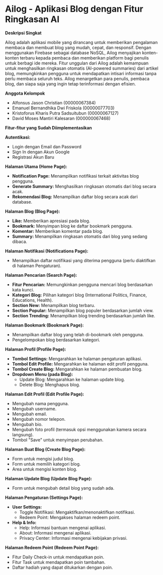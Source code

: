 # Ailog - Aplikasi Blog dengan Fitur Ringkasan AI

**Deskripsi Singkat**

Ailog adalah aplikasi mobile yang dirancang untuk memberikan pengalaman membaca dan membuat blog yang mudah, cepat, dan responsif. Dengan menggunakan Firebase sebagai database NoSQL, Ailog menyajikan konten-konten terbaru kepada pembaca dan memberikan platform bagi penulis untuk berbagi ide mereka. Fitur unggulan dari Ailog adalah kemampuan untuk menghasilkan ringkasan otomatis (AI-powered summaries) dari artikel blog, memungkinkan pengguna untuk mendapatkan intisari informasi tanpa perlu membaca seluruh teks. Ailog menargetkan para penulis, pembaca blog, dan siapa saja yang ingin tetap terinformasi dengan efisien.

**Anggota Kelompok**

* Alfonsus Jason Christian (00000067384)
* Emanuel Bernandhika Dwi Friskola (00000077703)
* Kristoforus Kharis Putra Sadsuitubun (00000067127)
* David Moses Mantiri Kalesaran (000000067468)

**Fitur-fitur yang Sudah Diimplementasikan**

**Autentikasi:**

*   Login dengan Email dan Password
*   Sign In dengan Akun Google
*   Registrasi Akun Baru

**Halaman Utama (Home Page):**

*   **Notification Page:** Menampilkan notifikasi terkait aktivitas blog pengguna.
*   **Generate Summary:** Menghasilkan ringkasan otomatis dari blog secara acak.
*   **Rekomendasi Blog:** Menampilkan daftar blog secara acak dari database.

**Halaman Blog (Blog Page):**

*   **Like:** Memberikan apresiasi pada blog.
*   **Bookmark:** Menyimpan blog ke daftar bookmark pengguna.
*   **Komentar:** Memberikan komentar pada blog.
*   **Summary:** Menampilkan ringkasan otomatis dari blog yang sedang dibaca.

**Halaman Notifikasi (Notifications Page):**

*   Menampilkan daftar notifikasi yang diterima pengguna (perlu diaktifkan di halaman Pengaturan).

**Halaman Pencarian (Search Page):**

*   **Fitur Pencarian:** Memungkinkan pengguna mencari blog berdasarkan kata kunci.
*   **Kategori Blog:** Pilihan kategori blog (International Politics, Finance, Educations, Health).
*   **Section New:** Menampilkan blog terbaru.
*   **Section Popular:** Menampilkan blog populer berdasarkan jumlah view.
*   **Section Trending:** Menampilkan blog trending berdasarkan jumlah like.

**Halaman Bookmark (Bookmark Page):**

*   Menampilkan daftar blog yang telah di-bookmark oleh pengguna.
*   Pengelompokan blog berdasarkan kategori.

**Halaman Profil (Profile Page):**

*   **Tombol Settings:** Mengarahkan ke halaman pengaturan aplikasi.
*   **Tombol Edit Profile:** Mengarahkan ke halaman edit profil pengguna.
*   **Tombol Create Blog:** Mengarahkan ke halaman pembuatan blog.
*   **Dropdown Menu (pada Blog):**
    *   Update Blog: Mengarahkan ke halaman update blog.
    *   Delete Blog: Menghapus blog.

**Halaman Edit Profil (Edit Profile Page):**

*   Mengubah nama pengguna.
*   Mengubah username.
*   Mengubah email.
*   Mengubah nomor telepon.
*   Mengubah bio.
*   Mengubah foto profil (termasuk opsi menggunakan kamera secara langsung).
*   Tombol "Save" untuk menyimpan perubahan.

**Halaman Buat Blog (Create Blog Page):**

*   Form untuk mengisi judul blog.
*   Form untuk memilih kategori blog.
*   Area untuk mengisi konten blog.

**Halaman Update Blog (Update Blog Page):**

*   Form untuk mengubah detail blog yang sudah ada.

**Halaman Pengaturan (Settings Page):**

*   **User Settings:**
    *   Toggle Notifikasi: Mengaktifkan/menonaktifkan notifikasi.
    *   Redeem Point: Mengakses halaman redeem point.
*   **Help & Info:**
    *   Help: Informasi bantuan mengenai aplikasi.
    *   About: Informasi mengenai aplikasi.
    *   Privacy Center: Informasi mengenai kebijakan privasi.

**Halaman Redeem Point (Redeem Point Page):**

*   Fitur Daily Check-in untuk mendapatkan poin.
*   Fitur Task untuk mendapatkan poin tambahan.
*   Daftar hadiah yang dapat ditukarkan dengan poin.
